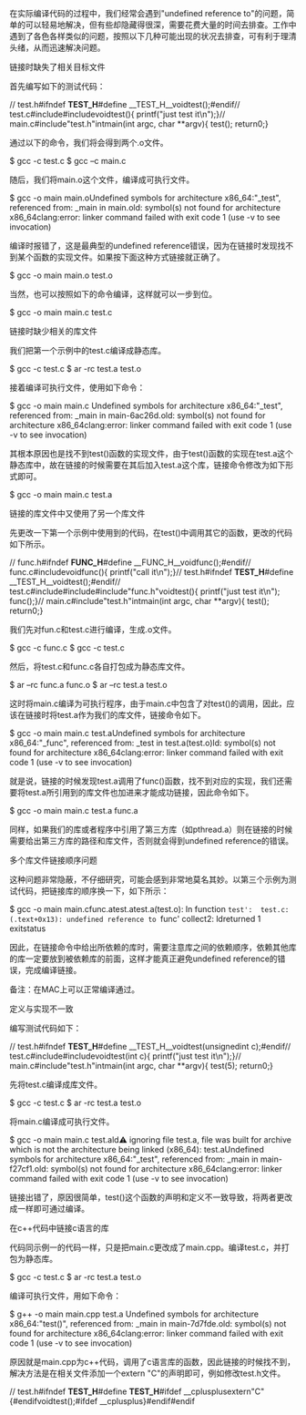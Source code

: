 在实际编译代码的过程中，我们经常会遇到"undefined reference to"的问题，简单的可以轻易地解决，但有些却隐藏得很深，需要花费大量的时间去排查。工作中遇到了各色各样类似的问题，按照以下几种可能出现的状况去排查，可有利于理清头绪，从而迅速解决问题。

链接时缺失了相关目标文件

首先编写如下的测试代码：

// test.h#ifndef __TEST_H__#define __TEST_H__voidtest();#endif// test.c#include#includevoidtest(){    printf("just test it\n");}// main.c#include"test.h"intmain(int argc, char **argv){    test();    return0;}

通过以下的命令，我们将会得到两个.o文件。

$ gcc -c test.c  $ gcc –c main.c

随后，我们将main.o这个文件，编译成可执行文件。

$ gcc -o main main.oUndefined symbols for architecture x86_64:"_test", referenced from:      _main in main.old: symbol(s) not found for architecture x86_64clang:error: linker command failed with exit code 1 (use -v to see invocation)

编译时报错了，这是最典型的undefined reference错误，因为在链接时发现找不到某个函数的实现文件。如果按下面这种方式链接就正确了。

$ gcc -o main main.o test.o 

当然，也可以按照如下的命令编译，这样就可以一步到位。

$ gcc -o main main.c test.c

链接时缺少相关的库文件

我们把第一个示例中的test.c编译成静态库。

$ gcc -c test.c  $ ar -rc test.a test.o 

接着编译可执行文件，使用如下命令：

$ gcc -o main main.c Undefined symbols for architecture x86_64:"_test", referenced from:      _main in main-6ac26d.old: symbol(s) not found for architecture x86_64clang:error: linker command failed with exit code 1 (use -v to see invocation)

其根本原因也是找不到test()函数的实现文件，由于test()函数的实现在test.a这个静态库中，故在链接的时候需要在其后加入test.a这个库，链接命令修改为如下形式即可。

$ gcc -o main main.c test.a

链接的库文件中又使用了另一个库文件

先更改一下第一个示例中使用到的代码，在test()中调用其它的函数，更改的代码如下所示。

// func.h#ifndef __FUNC_H__#define __FUNC_H__voidfunc();#endif// func.c#includevoidfunc(){    printf("call it\n");}// test.h#ifndef __TEST_H__#define __TEST_H__voidtest();#endif// test.c#include#include#include"func.h"voidtest(){    printf("just test it\n");    func();}// main.c#include"test.h"intmain(int argc, char **argv){    test();    return0;}

我们先对fun.c和test.c进行编译，生成.o文件。

$ gcc -c func.c  $ gcc -c test.c

然后，将test.c和func.c各自打包成为静态库文件。

$ ar –rc func.a func.o  $ ar –rc test.a test.o 

这时将main.c编译为可执行程序，由于main.c中包含了对test()的调用，因此，应该在链接时将test.a作为我们的库文件，链接命令如下。

$ gcc -o main main.c test.aUndefined symbols for architecture x86_64:"_func", referenced from:      _test in test.a(test.o)ld: symbol(s) not found for architecture x86_64clang:error: linker command failed with exit code 1 (use -v to see invocation)

就是说，链接的时候发现test.a调用了func()函数，找不到对应的实现，我们还需要将test.a所引用到的库文件也加进来才能成功链接，因此命令如下。

$ gcc -o main main.c test.a func.a

同样，如果我们的库或者程序中引用了第三方库（如pthread.a）则在链接的时候需要给出第三方库的路径和库文件，否则就会得到undefined reference的错误。

多个库文件链接顺序问题

这种问题非常隐蔽，不仔细研究，可能会感到非常地莫名其妙。以第三个示例为测试代码，把链接库的顺序换一下，如下所示：

$ gcc -o main main.cfunc.atest.atest.a(test.o): In function `test':  test.c:(.text+0x13): undefined reference to `func'  collect2: ldreturned 1 exitstatus

因此，在链接命令中给出所依赖的库时，需要注意库之间的依赖顺序，依赖其他库的库一定要放到被依赖库的前面，这样才能真正避免undefined reference的错误，完成编译链接。

备注：在MAC上可以正常编译通过。

定义与实现不一致

编写测试代码如下：

// test.h#ifndef __TEST_H__#define __TEST_H__voidtest(unsignedint c);#endif// test.c#include#includevoidtest(int c){    printf("just test it\n");}// main.c#include"test.h"intmain(int argc, char **argv){    test(5);    return0;}

先将test.c编译成库文件。

$ gcc -c test.c $ ar -rc test.a test.o

将main.c编译成可执行文件。

$ gcc -o main main.c test.ald:warning: ignoring file test.a, file was built for archive which is not the architecture being linked (x86_64): test.aUndefined symbols for architecture x86_64:"_test", referenced from:      _main in main-f27cf1.old: symbol(s) not found for architecture x86_64clang:error: linker command failed with exit code 1 (use -v to see invocation)

链接出错了，原因很简单，test()这个函数的声明和定义不一致导致，将两者更改成一样即可通过编译。

在c++代码中链接c语言的库

代码同示例一的代码一样，只是把main.c更改成了main.cpp。编译test.c，并打包为静态库。

$ gcc -c test.c  $ ar -rc test.a test.o

编译可执行文件，用如下命令：

$ g++ -o main main.cpp test.a Undefined symbols for architecture x86_64:"test()", referenced from:      _main in main-7d7fde.old: symbol(s) not found for architecture x86_64clang:error: linker command failed with exit code 1 (use -v to see invocation)

原因就是main.cpp为c++代码，调用了c语言库的函数，因此链接的时候找不到，解决方法是在相关文件添加一个extern "C"的声明即可，例如修改test.h文件。

// test.h#ifndef __TEST_H__#define __TEST_H__#ifdef __cplusplusextern"C" {#endifvoidtest();#ifdef __cplusplus}#endif#endif